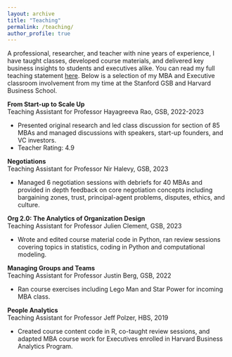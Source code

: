 ```yaml
---
layout: archive
title: "Teaching"
permalink: /teaching/
author_profile: true
---
```


A professional, researcher, and teacher with nine years of experience, I have taught classes, developed course materials, and delivered key business insights to students and executives alike. You can read my full teaching statement [here](/files/Teaching_Statement_Current.pdf). Below is a selection of my MBA and Executive classroom involvement from my time at the Stanford GSB and Harvard Business School. 

**From Start-up to Scale Up**\
Teaching Assistant for Professor Hayagreeva Rao, GSB, 2022-2023
- Presented original research and led class discussion for section of 85 MBAs and managed discussions with speakers, start-up founders, and VC investors.
- Teacher Rating: 4.9

**Negotiations**\
Teaching Assistant for Professor Nir Halevy, GSB, 2023
-	Managed 6 negotiation sessions with debriefs for 40 MBAs and provided in depth feedback on core negotiation concepts including bargaining zones, trust, 
principal-agent problems, disputes, ethics, and culture.
     
**Org 2.0: The Analytics of Organization Design**\
Teaching Assistant for Professor Julien Clement, GSB, 2023
- Wrote and edited course material code in Python, ran review sessions covering topics in statistics, coding in Python and 
computational modeling.
  
**Managing Groups and Teams**\
Teaching Assistant for Professor Justin Berg, GSB, 2022
- Ran course exercises including Lego Man and Star Power for incoming MBA class.

**People Analytics**\
Teaching Assistant for Professor Jeff Polzer, HBS, 2019
-	Created course content code in R, co-taught review sessions, and adapted MBA course work for Executives enrolled in Harvard Business Analytics Program.

    
